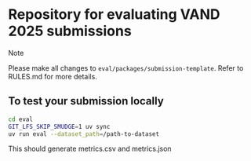 # Repository for evaluating VAND 2025 submissions

> [!NOTE]
> Please make all changes to `eval/packages/submission-template`.
> Refer to RULES.md for more details.

## To test your submission locally

```bash
cd eval
GIT_LFS_SKIP_SMUDGE=1 uv sync
uv run eval --dataset_path=/path-to-dataset
```

This should generate metrics.csv and metrics.json
